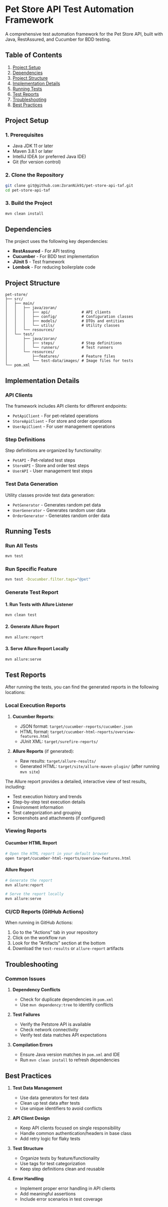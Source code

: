 # Pet Store API Test Automation Framework

A comprehensive test automation framework for the Pet Store API, built with Java, RestAssured, and Cucumber for BDD testing.

## Table of Contents
1. [Project Setup](#project-setup)
2. [Dependencies](#dependencies)
3. [Project Structure](#project-structure)
4. [Implementation Details](#implementation-details)
5. [Running Tests](#running-tests)
6. [Test Reports](#test-reports)
7. [Troubleshooting](#troubleshooting)
8. [Best Practices](#best-practices)

## Project Setup

### 1. Prerequisites
- Java JDK 11 or later
- Maven 3.8.1 or later
- IntelliJ IDEA (or preferred Java IDE)
- Git (for version control)

### 2. Clone the Repository
```bash
git clone git@github.com:ZoranNik91/pet-store-api-taf.git
cd pet-store-api-taf
```

### 3. Build the Project
```bash
mvn clean install
```

## Dependencies

The project uses the following key dependencies:

- **RestAssured** - For API testing
- **Cucumber** - For BDD test implementation
- **JUnit 5** - Test framework
- **Lombok** - For reducing boilerplate code

## Project Structure

```
pet-store/
├── src/
│   ├── main/
│   │   ├── java/zoran/
│   │   │   ├── api/              # API clients
│   │   │   ├── config/           # Configuration classes
│   │   │   ├── models/           # DTOs and entities
│   │   │   └── utils/            # Utility classes
│   │   └── resources/
│   └── test/
│       ├── java/zoran/
│       │   ├── steps/            # Step definitions
│       │   └── runners/          # Test runners
│       └── resources/
│           ├──features/          # Feature files
│           └── test-data/images/ # Image files for tests
└── pom.xml
```

## Implementation Details

### API Clients

The framework includes API clients for different endpoints:
- `PetApiClient` - For pet-related operations
- `StoreApiClient` - For store and order operations
- `UserApiClient` - For user management operations

### Step Definitions

Step definitions are organized by functionality:
- `PetAPI` - Pet-related test steps
- `StoreAPI` - Store and order test steps
- `UserAPI` - User management test steps

### Test Data Generation

Utility classes provide test data generation:
- `PetGenerator` - Generates random pet data
- `UserGenerator` - Generates random user data
- `OrderGenerator` - Generates random order data

## Running Tests

### Run All Tests
```bash
mvn test
```

### Run Specific Feature
```bash
mvn test -Dcucumber.filter.tags="@pet"
```

### Generate Test Report

#### 1. Run Tests with Allure Listener
```bash
mvn clean test
```

#### 2. Generate Allure Report
```bash
mvn allure:report
```

#### 3. Serve Allure Report Locally
```bash
mvn allure:serve
```

## Test Reports

After running the tests, you can find the generated reports in the following locations:

### Local Execution Reports

1. **Cucumber Reports**:
   - JSON format: `target/cucumber-reports/cucumber.json`
   - HTML format: `target/cucumber-html-reports/overview-features.html`
   - JUnit XML: `target/surefire-reports/`

2. **Allure Reports** (if generated):
   - Raw results: `target/allure-results/`
   - Generated HTML: `target/site/allure-maven-plugin/` (after running `mvn site`)

The Allure report provides a detailed, interactive view of test results, including:
- Test execution history and trends
- Step-by-step test execution details
- Environment information
- Test categorization and grouping
- Screenshots and attachments (if configured)

### Viewing Reports

#### Cucumber HTML Report
```bash
# Open the HTML report in your default browser
open target/cucumber-html-reports/overview-features.html
```

#### Allure Report
```bash
# Generate the report
mvn allure:report

# Serve the report locally
mvn allure:serve
```

### CI/CD Reports (GitHub Actions)

When running in GitHub Actions:
1. Go to the "Actions" tab in your repository
2. Click on the workflow run
3. Look for the "Artifacts" section at the bottom
4. Download the `test-results` or `allure-report` artifacts

## Troubleshooting

### Common Issues

1. **Dependency Conflicts**
   - Check for duplicate dependencies in `pom.xml`
   - Use `mvn dependency:tree` to identify conflicts

2. **Test Failures**
   - Verify the Petstore API is available
   - Check network connectivity
   - Verify test data matches API expectations

3. **Compilation Errors**
   - Ensure Java version matches in `pom.xml` and IDE
   - Run `mvn clean install` to refresh dependencies

## Best Practices

1. **Test Data Management**
   - Use data generators for test data
   - Clean up test data after tests
   - Use unique identifiers to avoid conflicts

2. **API Client Design**
   - Keep API clients focused on single responsibility
   - Handle common authentication/headers in base class
   - Add retry logic for flaky tests

3. **Test Structure**
   - Organize tests by feature/functionality
   - Use tags for test categorization
   - Keep step definitions clean and reusable

4. **Error Handling**
   - Implement proper error handling in API clients
   - Add meaningful assertions
   - Include error scenarios in test coverage

